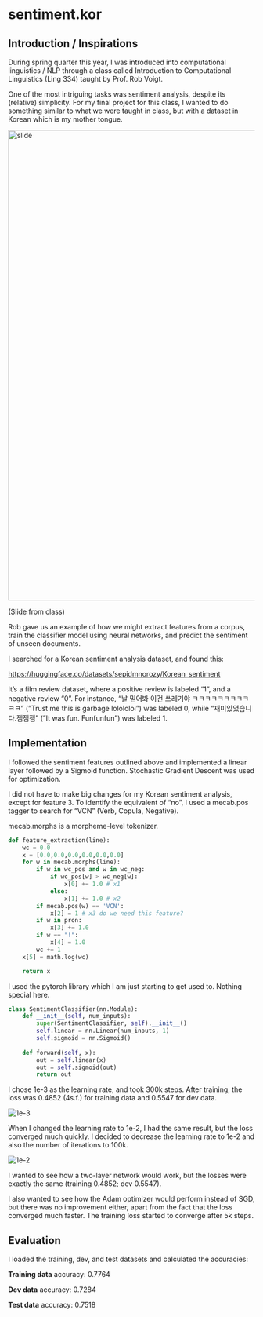 # sentiment.kor
## Introduction / Inspirations

During spring quarter this year, I was introduced into computational linguistics / NLP through a class called Introduction to Computational Linguistics (Ling 334) taught by Prof. Rob Voigt. 

One of the most intriguing tasks was sentiment analysis, despite its (relative) simplicity. For my final project for this class, I wanted to do something similar to what we were taught in class, but with a dataset in Korean which is my mother tongue. 

<img width="959" alt="slide" src="https://github.com/sungmogi/sentiment.kor/assets/131221622/1edb7983-4a31-46b8-a441-c3586bb5bae6">

(Slide from class)

Rob gave us an example of how we might extract features from a corpus, train the classifier model using neural networks, and predict the sentiment of unseen documents. 

I searched for a Korean sentiment analysis dataset, and found this:

https://huggingface.co/datasets/sepidmnorozy/Korean_sentiment

It’s a film review dataset, where a positive review is labeled “1”, and a negative review “0”. For instance, “날 믿어봐 이건 쓰레기야 ㅋㅋㅋㅋㅋㅋㅋㅋㅋㅋㅋ” (”Trust me this is garbage lolololol”) was labeled 0, while “재미있었습니다.잼잼잼” (”It was fun. Funfunfun”) was labeled 1.

## Implementation

I followed the sentiment features outlined above and implemented a linear layer followed by a Sigmoid function. Stochastic Gradient Descent was used for optimization. 

I did not have to make big changes for my Korean sentiment analysis, except for feature 3. To identify the equivalent of “no”, I used a mecab.pos tagger to search for “VCN” (Verb, Copula, Negative). 

mecab.morphs is a morpheme-level tokenizer.

```python
def feature_extraction(line):
    wc = 0.0
    x = [0.0,0.0,0.0,0.0,0.0,0.0]
    for w in mecab.morphs(line):
        if w in wc_pos and w in wc_neg:
            if wc_pos[w] > wc_neg[w]:
                x[0] += 1.0 # x1
            else:
                x[1] += 1.0 # x2
        if mecab.pos(w) == 'VCN':
            x[2] = 1 # x3 do we need this feature?
        if w in pron:
            x[3] += 1.0
        if w == "!":
            x[4] = 1.0
        wc += 1
    x[5] = math.log(wc)

    return x
```

I used the pytorch library which I am just starting to get used to. Nothing special here. 

```python
class SentimentClassifier(nn.Module):
    def __init__(self, num_inputs):
        super(SentimentClassifier, self).__init__()
        self.linear = nn.Linear(num_inputs, 1)
        self.sigmoid = nn.Sigmoid()
    
    def forward(self, x):
        out = self.linear(x)
        out = self.sigmoid(out)
        return out
```

I chose 1e-3 as the learning rate, and took 300k steps. After training, the loss was 0.4852 (4s.f.) for training data and 0.5547 for dev data. 

![1e-3](https://github.com/sungmogi/sentiment.kor/assets/131221622/1842e6cc-5506-46bf-8084-79d0818d0bf1)

When I changed the learning rate to 1e-2, I had the same result, but the loss converged much quickly. I decided to decrease the learning rate to 1e-2 and also the number of iterations to 100k. 

![1e-2](https://github.com/sungmogi/sentiment.kor/assets/131221622/0675144b-bdba-4984-92f2-5f6d8f2e15cd)

I wanted to see how a two-layer network would work, but the losses were exactly the same (training 0.4852; dev 0.5547).

I also wanted to see how the Adam optimizer would perform instead of SGD, but there was no improvement either, apart from the fact that the loss converged much faster. The training loss started to converge after 5k steps.  

## Evaluation

I loaded the training, dev, and test datasets and calculated the accuracies:

**Training data** accuracy: 0.7764

**Dev data** accuracy: 0.7284

**Test data** accuracy: 0.7518
